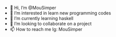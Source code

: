 - 👋 Hi, I’m @MouSimper
- 👀 I’m interested in learn new programming codes
- 🌱 I’m currently learning haskell
- 💞️ I’m looking to collaborate on a project
- 📫 How to reach me Ig: MouSimper

<!---
MouSimper/MouSimper is a ✨ special ✨ repository because its `README.md` (this file) appears on your GitHub profile.
You can click the Preview link to take a look at your changes.
--->
